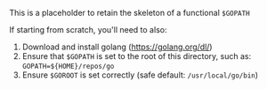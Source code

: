 This is a placeholder to retain the skeleton of a functional `$GOPATH`

If starting from scratch, you'll need to also:
1. Download and install golang (https://golang.org/dl/)
2. Ensure that `$GOPATH` is set to the root of this directory, such as:
    `GOPATH=${HOME}/repos/go`
3. Ensure `$GOROOT` is set correctly (safe default: `/usr/local/go/bin`)

